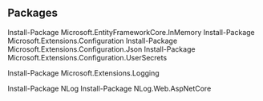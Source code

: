 ﻿
## Packages

Install-Package Microsoft.EntityFrameworkCore.InMemory
Install-Package Microsoft.Extensions.Configuration
Install-Package Microsoft.Extensions.Configuration.Json
Install-Package Microsoft.Extensions.Configuration.UserSecrets

Install-Package Microsoft.Extensions.Logging

Install-Package NLog
Install-Package NLog.Web.AspNetCore
